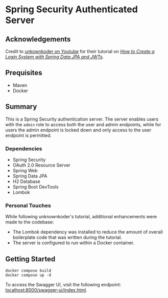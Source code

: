# Spring Security Authenticated Server

## Acknowledgements

Credit to [unkownkoder on Youtube](https://www.youtube.com/@unknownkoder) for their tutorial on [_How to Create a Login System with Spring Data JPA and JWTs_](https://youtu.be/TeBt0Ike_Tk?si=ua8exzVlrdtlj9FD).

## Prequisites

- Maven
- Docker

## Summary

This is a Spring Security authentication server. The server enables users with the `admin` role to access both the user and admin endpoints, while for users the admin endpoint is locked down and only access to the user endpoint is permitted.

### Dependencies

- Spring Security
- OAuth 2.0 Resource Server
- Spring Web
- Spring Data JPA
- H2 Database
- Spring Boot DevTools
- Lombok

### Personal Touches

While following unknownkoder's tutorial, additional enhancements were made to the codebase:

- The Lombok dependency was installed to reduce the amount of overall boilerplate code that was written during the tutorial.
- The server is configured to run within a Docker container.

## Getting Started

```
docker compose build
docker compose up -d
```

To access the Swagger UI, visit the following endpoint: [localhost:8000/swagger-ui/index.html](http://localhost:8000/swagger-ui/index.html).
